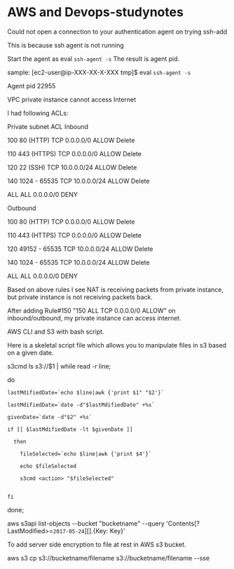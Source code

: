 # AWS and Devops-studynotes
Could not open a connection to your authentication agent on trying ssh-add

 This is because ssh agent is not running
 
 Start the agent as 
    eval `ssh-agent -s`
The result is agent pid.

sample: [ec2-user@ip-XXX-XX-X-XXX tmp]$ eval `ssh-agent -s`

Agent pid 22955


VPC private instance cannot access Internet

I had following ACLs:

Private subnet ACL 
Inbound

100	80 (HTTP)	TCP	0.0.0.0/0	ALLOW	Delete

110	443 (HTTPS)	TCP	0.0.0.0/0	ALLOW	Delete

120	22 (SSH)	TCP	10.0.0.0/24	ALLOW	Delete

140	1024 - 65535	TCP	10.0.0.0/24	ALLOW	Delete

ALL	ALL	0.0.0.0/0	DENY



Outbound

100	80 (HTTP)	TCP	0.0.0.0/0	ALLOW	Delete

110	443 (HTTPS)	TCP	0.0.0.0/0	ALLOW	Delete

120	49152 - 65535	TCP	10.0.0.0/24	ALLOW	Delete

140	1024 - 65535	TCP	10.0.0.0/24	ALLOW	Delete

ALL	ALL	0.0.0.0/0	DENY	



Based on above rules I see NAT is receiving packets from private instance, but private instance is not receiving packets back.


After adding Rule#150 "150	ALL	TCP	0.0.0.0/0	ALLOW" on inbound/outbound, my private instance can access internet.

AWS CLI and  S3  with bash script.

Here is a skeletal script file which allows you to manipulate files in s3 based on a given date.

s3cmd ls s3://$1 | while read -r line;

  do
  
    lastMdifiedDate=`echo $line|awk {'print $1" "$2'}`
    
    lastMdifiedDate=`date -d"$lastMdifiedDate" +%s`
    
    givenDate=`date -d"$2" +%s`
    
    if [[ $lastMdifiedDate -lt $givenDate ]]
    
      then
      
        fileSelected=`echo $line|awk {'print $4'}`
        
        echo $fileSelected
        
        s3cmd <action> "$fileSelected"
 
        
    fi
    
  done;
  
   aws s3api list-objects --bucket "bucketname" --query 'Contents[?LastModified>=`2017-05-24`][].{Key: Key}'
 
 To add server side encryption to file at rest in AWS s3 bucket.
 
 aws s3 cp s3://bucketname/filename s3://bucketname/filename --sse
 
  



